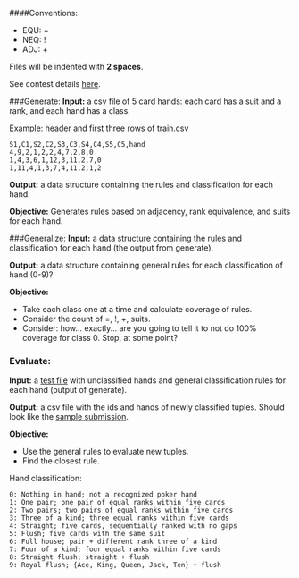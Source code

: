 ####Conventions:
* EQU: = 
* NEQ: !
* ADJ: +

Files will be indented with **2 spaces**.

See contest details [here](https://www.kaggle.com/c/poker-rule-induction).

###Generate:
**Input:** a csv file of 5 card hands: each card has a suit and a rank, and each hand has a class.

Example: header and first three rows of train.csv
```
S1,C1,S2,C2,S3,C3,S4,C4,S5,C5,hand
4,9,2,1,2,2,4,7,2,8,0
1,4,3,6,1,12,3,11,2,7,0
1,11,4,1,3,7,4,11,2,1,2
```
**Output:** a data structure containing the rules and classification for each hand.

**Objective:**
Generates rules based on adjacency, rank equivalence, and suits for each hand.

###Generalize:
**Input:** a data structure containing the rules and classification for each hand (the output from generate).

**Output:** a data structure containing general rules for each classification of hand (0-9)?

**Objective:**
* Take each class one at a time and calculate coverage of rules.
* Consider the count of =, !, +, suits.
* Consider: how… exactly... are you going to tell it to not do 100% coverage for class 0. Stop, at some point?

### Evaluate:
**Input:** a [test file](https://raw.githubusercontent.com/jerath/pokerhands/master/test.csv) with unclassified hands and general classification rules for each hand (output of generate).

**Output:** a csv file with the ids and hands of newly classified tuples. Should look like the [sample submission](https://raw.githubusercontent.com/jerath/pokerhands/master/sampleSubmission.csv).

**Objective:**
* Use the general rules to evaluate new tuples.
* Find the closest rule.

Hand classification:
```
0: Nothing in hand; not a recognized poker hand 
1: One pair; one pair of equal ranks within five cards
2: Two pairs; two pairs of equal ranks within five cards
3: Three of a kind; three equal ranks within five cards
4: Straight; five cards, sequentially ranked with no gaps
5: Flush; five cards with the same suit
6: Full house; pair + different rank three of a kind
7: Four of a kind; four equal ranks within five cards
8: Straight flush; straight + flush
9: Royal flush; {Ace, King, Queen, Jack, Ten} + flush
```


